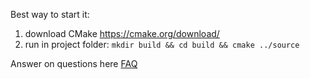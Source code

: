 Best way to start it:
1. download CMake https://cmake.org/download/
2. run in project folder: 
```mkdir build && cd build && cmake ../source```

Answer on questions here [FAQ](FAQ.md)
